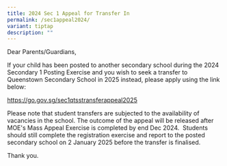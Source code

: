 ```yaml
---
title: 2024 Sec 1 Appeal for Transfer In
permalink: /sec1appeal2024/
variant: tiptap
description: ""
---
```

<p>Dear Parents/Guardians,&nbsp;</p>
<p>If your child has been posted to another secondary school during the 2024
Secondary 1 Posting Exercise and you wish to seek a transfer to Queenstown
Secondary School in 2025 instead, please apply using the link below:&nbsp;</p>
<p><a href="https://go.gov.sg/sec1qtsstransferappeal2025" rel="noopener noreferrer nofollow" target="_blank">https://go.gov.sg/sec1qtsstransferappeal2025</a>&nbsp;</p>
<p>Please note that student transfers are subjected to the availability of
vacancies in the school. The outcome of the appeal will be released after
MOE's Mass Appeal Exercise is completed by end Dec 2024. &nbsp;Students
should still complete the registration exercise and report to the posted
secondary school on 2 January 2025 before the transfer is finalised.&nbsp;</p>
<p>Thank you.</p>
<p></p>
<p></p>
<p></p>